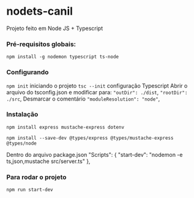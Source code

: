 # nodets-canil
Projeto feito em Node JS + Typescript

### Pré-requisitos globais:
`npm install -g nodemon typescript ts-node`

### Configurando
`npm init` iniciando o projeto
`tsc --init` configuração Typescript
Abrir o arquivo do tsconfig.json e modificar para:
`"outDir": ./dist`,
`"rootDir": ./src`,
Desmarcar o comentário
`"moduleResolution": "node"`,

### Instalação
`npm install express mustache-express dotenv`

`npm install --save-dev @types/express @types/mustache-express @types/node`

Dentro do arquivo package.json
 "Scripts": {
     "start-dev": "nodemon -e ts,json,mustache src/server.ts"
 },

### Para rodar o projeto
`npm run start-dev`